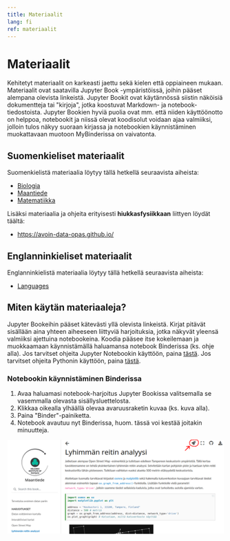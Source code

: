 ```yaml
---
title: Materiaalit
lang: fi
ref: materiaalit
---
```


# Materiaalit

Kehitetyt materiaalit on karkeasti jaettu sekä kielen että oppiaineen mukaan.
Materiaalit ovat saatavilla Jupyter Book -ympäristöissä, joihin pääset alempana olevista linkeistä.
Jupyter Bookit ovat käytännössä siistin näköisiä dokumentteja tai "kirjoja", jotka koostuvat Markdown- ja notebook-tiedostoista.
Jupyter Bookien hyviä puolia ovat mm. että niiden käyttöönotto on helppoa, notebookit ja niissä olevat koodisolut voidaan ajaa valmiiksi, jolloin tulos näkyy suoraan kirjassa ja notebookien käynnistäminen muokattavaan muotoon MyBinderissa on vaivatonta. 

## Suomenkieliset materiaalit

Suomenkielistä materiaalia löytyy tällä hetkellä seuraavista aiheista:
- <a href="https://opendata-education.github.io/Biologia" target="_blank">Biologia</a>
- <a href="https://opendata-education.github.io/Maantiede" target="_blank">Maantiede</a>
- <a href="https://opendata-education.github.io/Matematiikka" target="_blank">Matematiikka</a>

Lisäksi materiaalia ja ohjeita erityisesti **hiukkasfysiikkaan** liittyen löydät täältä:
- <a href="https://avoin-data-opas.github.io/" target="_blank">https://avoin-data-opas.github.io/</a>

## Englanninkieliset materiaalit

Englanninkielistä materiaalia löytyy tällä hetkellä seuraavista aiheista:
- <a href="https://opendata-education.github.io/Languages" target="_blank">Languages</a>

## Miten käytän materiaaleja?

Jupyter Bookeihin pääset kätevästi yllä olevista linkeistä.
Kirjat pitävät sisällään aina yhteen aiheeseen liittyviä harjoituksia, jotka näkyvät yleensä valmiiksi ajettuina notebookeina.
Koodia pääsee itse kokeilemaan ja muokkaamaan käynnistämällä haluamansa notebook Binderissa (ks. ohje alla).
Jos tarvitset ohjeita Jupyter Notebookin käyttöön, paina [tästä](/fi/jupyter/jupyter-aloitus.html).
Jos tarvitset ohjeita Pythonin käyttöön, paina [tästä](/fi/jupyter/python.html).

### Notebookin käynnistäminen Binderissa

1. Avaa haluamasi notebook-harjoitus Jupyter Bookissa valitsemalla se vasemmalla olevasta sisällysluettelosta.
1. Klikkaa oikealla ylhäällä olevaa avaruusraketin kuvaa (ks. kuva alla).
1. Paina "Binder"-painiketta.
1. Notebook avautuu nyt Binderissa, huom. tässä voi kestää joitakin minuutteja.

![Kuva, jossa näytetään, että notebookin voi avata Binderissa painamalla sivun oikealla yläreunassa olevaa avaruusraketin kuvaa.](/assets/img/jupyter-book-example.png)
